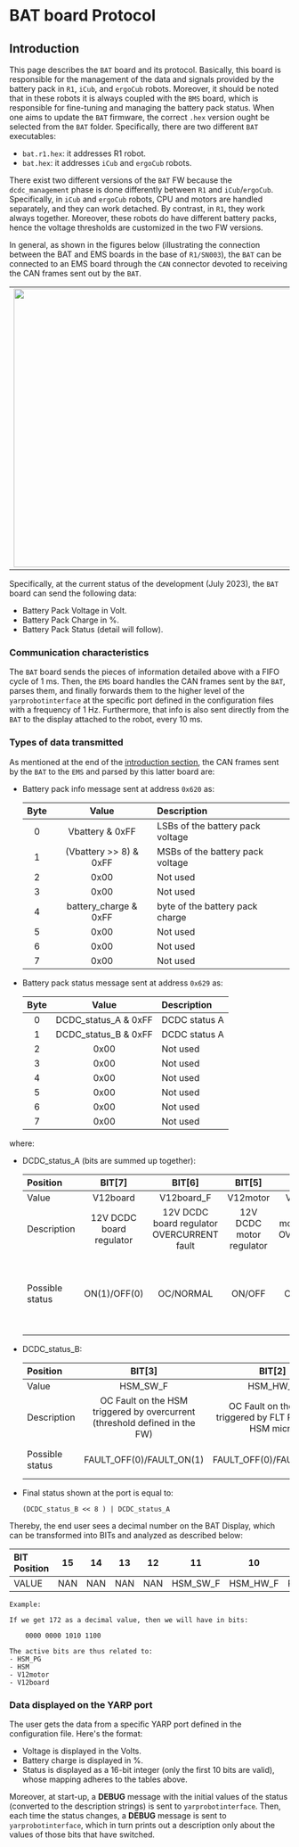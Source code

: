 # BAT board Protocol

## Introduction
This page describes the `BAT` board and its protocol. Basically, this board is responsible for the management of the data and signals provided by the battery pack in `R1`, `iCub`, and `ergoCub` robots. Moreover, it should be noted that in these robots it is always coupled with the `BMS` board, which is responsible for fine-tuning and managing the battery pack status.
When one aims to update the `BAT` firmware, the correct `.hex` version ought be selected from the `BAT` folder. Specifically, there are two different `BAT` executables:
- `bat.r1.hex`: it addresses R1 robot.
- `bat.hex`: it addresses `iCub` and `ergoCub` robots.

There exist two different versions of the `BAT` FW because the `dcdc_management` phase is done differently between `R1` and `iCub`/`ergoCub`. 
Specifically, in `iCub` and `ergoCub` robots, CPU and motors are handled separately, and they can work detached. By contrast, in `R1`, they work always together.
Moreover, these robots do have different battery packs, hence the voltage thresholds are customized in the two FW versions.

In general, as shown in the figures below (illustrating the connection between the BAT and EMS boards in the base of `R1/SN003`), the `BAT` can be connected to an EMS board through the `CAN` connector devoted to receiving the CAN frames sent out by the `BAT`.

<center>
<table><tr>
<td><img width="500" height="500" src="../assets/bat-2-ems-R1-connection-01.png"/></td>
<td><img width="500" height="500" src="../assets/bat-2-ems-R1-connection-02.png"/></td>
</tr></table>
</center>

Specifically, at the current status of the development (July 2023), the `BAT` board can send the following data:

- Battery Pack Voltage in Volt.
- Battery Pack Charge in $\%$.
- Battery Pack Status (detail will follow).

### Communication characteristics
The `BAT` board sends the pieces of information detailed above with a FIFO cycle of 1 ms. Then, the `EMS` board handles the CAN frames sent by the `BAT`, parses them, and finally forwards them to the higher level of the `yarprobotinterface` at the specific port defined in the configuration files with a frequency of 1 Hz.
Furthermore, that info is also sent directly from the `BAT` to the display attached to the robot, every 10 ms.

### Types of data transmitted

As mentioned at the end of the [introduction section](#introduction), the CAN frames sent by the `BAT` to the `EMS` and parsed by this latter board are:

- Battery pack info message sent at address `0x620` as:

    | Byte | Value | Description | 
    |:---:|:---:|:---|
    | 0 | Vbattery & 0xFF        | LSBs of the battery pack voltage |
    | 1 | (Vbattery >> 8) & 0xFF | MSBs of the battery pack voltage |
    | 2 | 0x00                   | Not used   |
    | 3 | 0x00                   | Not used   |
    | 4 | battery_charge & 0xFF  | byte of the battery pack charge |
    | 5 | 0x00                   | Not used |
    | 6 | 0x00                   | Not used |
    | 7 | 0x00                   | Not used |
    
- Battery pack status message sent at address `0x629` as:

    | Byte | Value | Description | 
    |:---:|:---:|:---|
    | 0 | DCDC_status_A & 0xFF | DCDC status A |
    | 1 | DCDC_status_B & 0xFF | DCDC status A |
    | 2 | 0x00                 | Not used   |
    | 3 | 0x00                 | Not used   |
    | 4 | 0x00                 | Not used   |
    | 5 | 0x00                 | Not used   |
    | 6 | 0x00                 | Not used   |
    | 7 | 0x00                 | Not used   |

where:

- DCDC_status_A (bits are summed up together):

    Position | BIT[7] | BIT[6] | BIT[5] | BIT[4] | BIT[3] | BIT[2] | BIT[1] | BIT[0] |
    |:---|:---:|:---:|:---:|:---:|:---:|:---:|:---:|:---:|
    Value | V12board | V12board_F | V12motor | V12motor_F | HSM | HSM_PG | HSM_F | HSM_broken |
    Description | 12V DCDC board regulator | 12V DCDC board regulator OVERCURRENT fault | 12V DCDC motor regulator | 12V DCDC motor regulator OVERCURRENT fault | Hot Swap Manager | Hot Swap Manager POWER GOOD | Hot Swap Manager OVERCURRENT/OVERVOLTAGE fault | Hot Swap Manager MOSFETs damaged |
    Possible status | ON(1)/OFF(0) | OC/NORMAL | ON/OFF | OC/NORMAL| ON/OFF | HSM output voltage stable after transient/HSM output voltage not guaranteed | OC-OV/NORMAL | HSM MOSFETs probably burned/NORMAL |

- DCDC_status_B:

    Position | BIT[3] | BIT[2] | BIT[1] | BIT[0] |
    |:---|:---:|:---:|:---:|:---:|
    Value | HSM_SW_F | HSM_HW_F | PB1_restart | PB2_restart |
    Description | OC Fault on the HSM triggered by overcurrent (threshold defined in the FW) | OC Fault on the HSM triggered by FLT Pin on the HSM micro | Restart phase of the push button 1 | Restart phase of the push button 2 |
    Possible status | FAULT_OFF(0)/FAULT_ON(1) | FAULT_OFF(0)/FAULT_ON(1) | Start-up phase(1)/stable operation(0) | Start-up phase/stable operation |

- Final status shown at the port is equal to: 

    `(DCDC_status_B << 8 ) | DCDC_status_A`

Thereby, the end user sees a decimal number on the BAT Display, which can be transformed into BITs and analyzed as described below:

| BIT Position | 15 | 14 | 13 | 12 | 11 | 10 | 9 | 8 | 7 | 6 | 5 | 4 | 3 | 2 | 1 | 0 |
| :--- | :---: |  :---: |  :---: |  :---: |  :---: |  :---: |  :---: |  :---: |  :---: |  :---: |  :---: |  :---: |  :---: |  :---: |  :---: |  :---: | 
| VALUE   | NAN | NAN | NAN | NAN | HSM_SW_F |  HSM_HW_F | PB1 | PB2 | V12board | V12board_F | V12motor | V12motor_F | HSM | HSM_PG | HSM_F | HSM_broken |

```console
Example:

If we get 172 as a decimal value, then we will have in bits: 

    0000 0000 1010 1100  

The active bits are thus related to:
- HSM_PG
- HSM
- V12motor
- V12board
```

### Data displayed on the YARP port
The user gets the data from a specific YARP port defined in the configuration file. Here's the format:

- Voltage is displayed in the Volts.
- Battery charge is displayed in $\%$.
- Status is displayed as a 16-bit integer (only the first 10 bits are valid), whose mapping adheres to the tables above.

Moreover, at start-up, a **DEBUG** message with the initial values of the status (converted to the description strings) is sent to `yarprobotinterface`. 
Then, each time the status changes, a **DEBUG** message is sent to `yarprobotinterface`, which in turn prints out a description only about the values of those bits that have switched.
